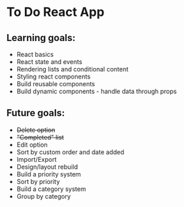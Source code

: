 # To Do React App

## Learning goals:

- React basics
- React state and events
- Rendering lists and conditional content
- Styling react components
- Build reusable components
- Build dynamic components - handle data through props

## Future goals:

- ~~Delete option~~
- ~~"Completed" list~~
- Edit option
- Sort by custom order and date added
- Import/Export
- Design/layout rebuild
- Build a priority system
- Sort by priority
- Build a category system
- Group by category
